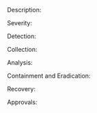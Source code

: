 Description:


Severity:


Detection:


Collection:


Analysis:


Containment and Eradication:


Recovery:


Approvals:
